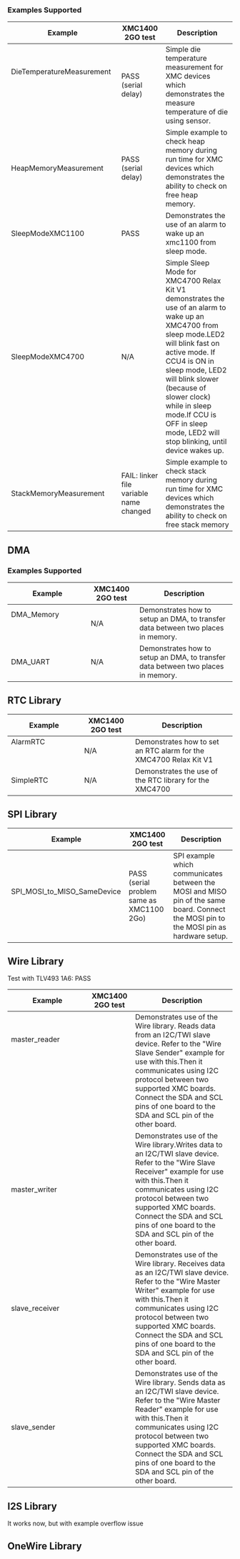 ### Examples Supported

| Example          | XMC1400 2GO test | Description |
| -----------                | -----------        |------------
|  DieTemperatureMeasurement       &nbsp; &nbsp; &nbsp; &nbsp; &nbsp; &nbsp; &nbsp; &nbsp; &nbsp; &nbsp; &nbsp; &nbsp; &nbsp; &nbsp; &nbsp; &nbsp; &nbsp; &nbsp; &nbsp; &nbsp; &nbsp; &nbsp; &nbsp; &nbsp; &nbsp; &nbsp; &nbsp; &nbsp; &nbsp; &nbsp; &nbsp; &nbsp; &nbsp; &nbsp; &nbsp; &nbsp; &nbsp; &nbsp; &nbsp; &nbsp; &nbsp; &nbsp; &nbsp; &nbsp; &nbsp; &nbsp; &nbsp; &nbsp; &nbsp; &nbsp; &nbsp; &nbsp; &nbsp; &nbsp; &nbsp; &nbsp; | PASS (serial delay)  |Simple die temperature measurement for XMC devices which demonstrates the measure temperature of die using sensor. |
| HeapMemoryMeasurement | PASS (serial delay)  | Simple example to check heap memory during run time for XMC devices which demonstrates the ability to check on free heap memory. |
|SleepModeXMC1100 | PASS  | Demonstrates the use of an alarm to wake up an xmc1100 from sleep mode. |
|SleepModeXMC4700 | N/A | Simple Sleep Mode for XMC4700 Relax Kit V1 demonstrates the use of an alarm to wake up an XMC4700 from sleep mode.LED2 will blink fast on active mode. If CCU4 is ON in sleep mode, LED2 will blink slower (because of slower clock) while in sleep mode.If CCU is OFF in sleep mode, LED2 will stop blinking, until device wakes up.
|StackMemoryMeasurement | FAIL: linker file variable name changed| Simple example to check stack memory during run time for XMC devices which demonstrates the ability to check on free stack memory

## DMA

### Examples Supported
| Example          | XMC1400 2GO test  | Description |
| ---------            | -----------     | --------------
| DMA_Memory &nbsp; &nbsp; &nbsp; &nbsp; &nbsp; &nbsp; &nbsp; &nbsp; &nbsp; &nbsp; &nbsp; &nbsp; &nbsp; &nbsp; &nbsp; &nbsp; &nbsp; &nbsp; &nbsp; &nbsp; &nbsp; &nbsp; &nbsp; &nbsp; &nbsp; &nbsp; &nbsp; &nbsp; &nbsp; &nbsp; &nbsp; &nbsp; &nbsp; &nbsp; &nbsp; &nbsp;| N/A &nbsp;  &nbsp;     | Demonstrates how to setup an DMA, to transfer data between two places in memory.|
|DMA_UART                         | N/A | Demonstrates how to setup an DMA, to transfer data between two places in memory.|


## RTC Library
| Example          | XMC1400 2GO test  | Description |
| -----------    | -----------        |------------
|AlarmRTC     &nbsp; &nbsp; &nbsp; &nbsp; &nbsp; &nbsp; &nbsp; &nbsp; &nbsp; &nbsp; &nbsp; &nbsp; &nbsp; &nbsp; &nbsp; &nbsp; &nbsp; &nbsp; &nbsp; &nbsp; &nbsp; &nbsp; &nbsp; &nbsp; &nbsp; &nbsp; &nbsp; &nbsp; &nbsp; &nbsp; &nbsp;  |  N/A   &nbsp;  &nbsp;|  Demonstrates how to set an RTC alarm for the XMC4700 Relax Kit V1|
|SimpleRTC | N/A |  Demonstrates the use of the RTC library for the XMC4700|

## SPI Library
| Example          | XMC1400 2GO test  | Description |
| -----------    | -----------        |------------
|SPI_MOSI_to_MISO_SameDevice &nbsp;  &nbsp;  &nbsp;  &nbsp;  &nbsp;  &nbsp;  &nbsp; &nbsp;  &nbsp;  &nbsp;  &nbsp;  &nbsp;   | PASS (serial problem same as XMC1100 2Go) | SPI example which communicates between the MOSI and MISO pin of the same board. Connect the MOSI pin to the MOSI pin as hardware setup.|

## Wire Library
Test with TLV493 1A6: PASS

| Example          | XMC1400 2GO test | Description |
| -----------    | -----------        |------------
| master_reader &nbsp; &nbsp; &nbsp; &nbsp; &nbsp; &nbsp; &nbsp; &nbsp; &nbsp; &nbsp; &nbsp; &nbsp; &nbsp; &nbsp; &nbsp; &nbsp; &nbsp; &nbsp; &nbsp; &nbsp; &nbsp; &nbsp; &nbsp; &nbsp; &nbsp; &nbsp; &nbsp; &nbsp; &nbsp; &nbsp; &nbsp; &nbsp; &nbsp; &nbsp; &nbsp; &nbsp; &nbsp; &nbsp; &nbsp; &nbsp;  &nbsp;  &nbsp;  &nbsp;  &nbsp;  &nbsp;  &nbsp;  &nbsp;  &nbsp;  &nbsp;  &nbsp; &nbsp;  &nbsp;  &nbsp;  &nbsp;  &nbsp;  &nbsp;  &nbsp;  &nbsp;  &nbsp;  &nbsp;  &nbsp;  &nbsp;&nbsp; &nbsp; &nbsp; &nbsp; &nbsp; &nbsp; &nbsp; &nbsp; &nbsp; &nbsp; &nbsp; &nbsp; &nbsp; &nbsp; &nbsp; &nbsp; &nbsp; &nbsp; &nbsp; &nbsp; &nbsp; &nbsp; &nbsp; &nbsp; &nbsp; &nbsp; &nbsp; &nbsp; &nbsp; &nbsp; &nbsp; &nbsp; &nbsp; &nbsp; &nbsp; &nbsp; &nbsp; &nbsp; &nbsp; &nbsp; &nbsp; &nbsp; &nbsp; &nbsp; &nbsp; &nbsp; &nbsp; &nbsp; &nbsp; &nbsp; &nbsp; &nbsp; &nbsp; &nbsp; &nbsp; &nbsp; &nbsp; &nbsp; &nbsp; &nbsp;  &nbsp;  &nbsp;  &nbsp;  &nbsp;  &nbsp;  &nbsp;  &nbsp;  &nbsp;  &nbsp;  &nbsp; &nbsp;  &nbsp;  &nbsp;  &nbsp;  &nbsp;  &nbsp;  &nbsp;  |  | Demonstrates use of the Wire library. Reads data from an I2C/TWI slave device. Refer to the "Wire Slave Sender" example for use with this.Then it communicates using I2C protocol between two supported XMC boards. Connect the SDA and SCL pins of one board to the SDA and SCL pin of the other board.
| master_writer | | Demonstrates use of the Wire library.Writes data to an I2C/TWI slave device. Refer to the "Wire Slave Receiver" example for use with this.Then it communicates using I2C protocol between two supported XMC boards. Connect the SDA and SCL pins of one board to the SDA and SCL pin of the other board.
| slave_receiver |  | Demonstrates use of the Wire library. Receives data as an I2C/TWI slave device. Refer to the "Wire Master Writer" example for use with this.Then it communicates using I2C protocol between two supported XMC boards. Connect the SDA and SCL pins of one board to the SDA and SCL pin of the other board.
| slave_sender |  | Demonstrates use of the Wire library. Sends data as an I2C/TWI slave device. Refer to the "Wire Master Reader" example for use with this.Then it communicates using I2C protocol between two supported XMC boards. Connect the SDA and SCL pins of one board to the SDA and SCL pin of the other board.

## I2S Library
It works now, but with example overflow issue 

## OneWire Library


